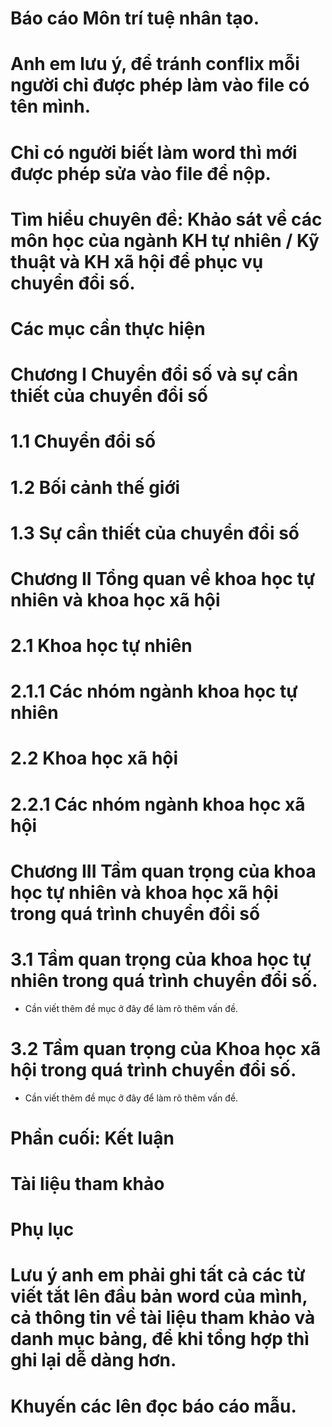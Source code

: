 # Báo cáo Môn trí tuệ nhân tạo.

# Anh em lưu ý, để tránh conflix  mỗi người chỉ được phép làm vào file có tên mình.
# Chỉ có người biết làm word thì mới được phép sửa vào file để nộp.

# Tìm hiểu chuyên đề: Khảo sát về các môn học của ngành KH tự nhiên / Kỹ thuật và KH xã hội để phục vụ chuyển đổi số.

# Các mục cần thực hiện

# Chương I Chuyển đổi số và sự cần thiết của chuyển đổi số

# 1.1 Chuyển đổi số 

# 1.2 Bối cảnh thế giới

# 1.3 Sự cần thiết của chuyển đổi số

# Chương II Tổng quan về khoa học tự nhiên và khoa học xã hội

# 2.1 Khoa học tự nhiên

# 2.1.1 Các nhóm ngành khoa học tự nhiên

# 2.2 Khoa học xã hội 

# 2.2.1 Các nhóm ngành khoa học xã hội

# Chương III Tầm quan trọng của khoa học tự nhiên và khoa học xã hội trong quá trình chuyển đổi số

# 3.1 Tầm quan trọng của khoa học tự nhiên trong quá trình chuyển đổi số.

- Cần viết thêm đề mục ở đây để làm rõ thêm vấn đề.

# 3.2 Tầm quan trọng của Khoa học xã hội trong quá trình chuyển đổi số.

- Cần viết thêm đề mục ở đây để làm rõ thêm vấn đề.

# Phần cuối: Kết luận

# Tài liệu tham khảo

# Phụ lục

# Lưu ý anh em phải ghi tất cả các từ viết tắt lên đầu bản word của mình, cả thông tin về tài liệu tham khảo và danh mục bảng, để khi tổng hợp thì ghi lại dễ dàng hơn.

# Khuyến các lên đọc báo cáo mẫu.


